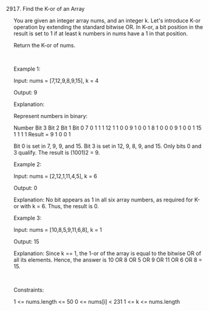 2917. Find the K-or of an Array

You are given an integer array nums, and an integer k. Let's introduce K-or operation by extending the standard bitwise OR. In K-or, a bit position in the result is set to 1 if at least k numbers in nums have a 1 in that position.

Return the K-or of nums.

 

Example 1:

Input: nums = [7,12,9,8,9,15], k = 4

Output: 9

Explanation:

Represent numbers in binary:

Number	Bit 3	Bit 2	Bit 1	Bit 0
7	0	1	1	1
12	1	1	0	0
9	1	0	0	1
8	1	0	0	0
9	1	0	0	1
15	1	1	1	1
Result = 9	1	0	0	1

Bit 0 is set in 7, 9, 9, and 15. Bit 3 is set in 12, 9, 8, 9, and 15.
Only bits 0 and 3 qualify. The result is (1001)2 = 9.

Example 2:

Input: nums = [2,12,1,11,4,5], k = 6

Output: 0

Explanation: No bit appears as 1 in all six array numbers, as required for K-or with k = 6. Thus, the result is 0.

Example 3:

Input: nums = [10,8,5,9,11,6,8], k = 1

Output: 15

Explanation: Since k == 1, the 1-or of the array is equal to the bitwise OR of all its elements. Hence, the answer is 10 OR 8 OR 5 OR 9 OR 11 OR 6 OR 8 = 15.

 

Constraints:

1 <= nums.length <= 50
0 <= nums[i] < 231
1 <= k <= nums.length